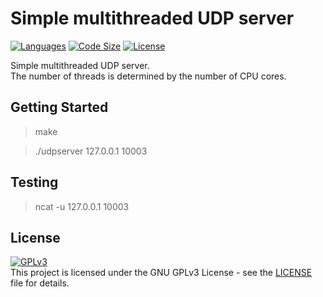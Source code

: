 # Simple multithreaded UDP server

[![Languages](https://img.shields.io/github/languages/top/SDMMSK/UDPServer.svg?style=flat-square)](README.md)
[![Code Size](https://img.shields.io/github/languages/code-size/SDMMSK/UDPServer.svg?style=flat-square)](README.md)
[![License](https://img.shields.io/github/license/SDMMSK/UDPServer.svg?style=flat-square)](LICENSE)  

Simple multithreaded UDP server.  
The number of threads is determined by the number of CPU cores.

## Getting Started

>make

>./udpserver 127.0.0.1 10003

## Testing

>ncat -u 127.0.0.1 10003

## License

[![GPLv3](https://www.gnu.org/graphics/gplv3-127x51.png)](LICENSE)  
This project is licensed under the GNU GPLv3 License - see the [LICENSE](LICENSE) file for details.
